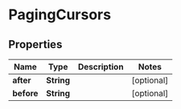 
# PagingCursors

## Properties
Name | Type | Description | Notes
------------ | ------------- | ------------- | -------------
**after** | **String** |  |  [optional]
**before** | **String** |  |  [optional]




